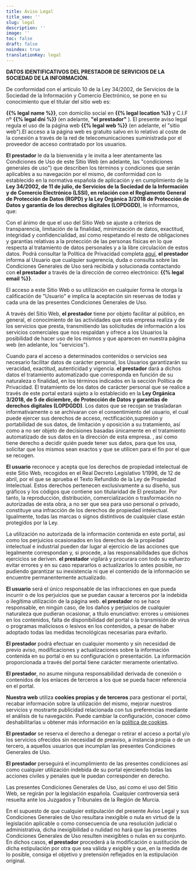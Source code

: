 ```yaml
---
title: Aviso Legal
title_seo: ''
slug: legal
description: ''
image: ''
toc: false
draft: false
noindex: true
translationKey: legal
---
```


**DATOS IDENTIFICATIVOS DEL PRESTADOR DE SERVICIOS DE LA SOCIEDAD DE LA INFORMACIÓN.**

De conformidad con el artículo 10 de la Ley 34/2002, de Servicios de la Sociedad de la Información y Comercio Electrónico, se pone en su conocimiento que el titular del sitio web es:

**{{% legal name %}}**, con domicilio social en **{{% legal location %}}** y C.I.F nº **{{% legal dni %}}** (en adelante, **"el prestador"** ). El presente aviso legal regula el uso de la página web **{{% legal web %}}** (en adelante, el "sitio web").El acceso a la página web es gratuito salvo en lo relativo al coste de la conexión a través de la red de telecomunicaciones suministrada por el proveedor de acceso contratado por los usuarios.

**El prestador** le da la bienvenida y le invita a leer atentamente las Condiciones de Uso de este Sitio Web (en adelante, las "condiciones generales de uso") que describen los términos y condiciones que serán aplicables a su navegación por el mismo, de conformidad con lo establecido en la normativa española de aplicación y en cumplimiento de la **Ley 34/2002, de 11 de julio, de Servicios de la Sociedad de la Información y de Comercio Electrónico (LSSI), en relación con el Reglamento General de Protección de Datos (RGPD) y la Ley Orgánica 3/2018 de Protección de Datos y garantía de los derechos digitales (LOPDGDD)**, le informamos, que:

Con el ánimo de que el uso del Sitio Web se ajuste a criterios de transparencia, limitación de la finalidad, minimización de datos, exactitud, integridad y confidencialidad, así como respetando el resto de obligaciones y garantías relativas a la protección de las personas físicas en lo que respecta al tratamiento de datos personales y a la libre circulación de estos datos. Podrá consultar la Política de Privacidad completa [aquí](/privacidad/), **el prestador** informa al Usuario que cualquier sugerencia, duda o consulta sobre las Condiciones Generales de Uso será recibida y solucionada contactando con **el prestador** a través de la dirección de correo electrónico: **{{% legal email %}}**.

El acceso a este Sitio Web o su utilización en cualquier forma le otorga la calificación de "Usuario" e implica la aceptación sin reservas de todas y cada una de las presentes Condiciones Generales de Uso.

A través del Sitio Web, **el prestador** tiene por objeto facilitar al público, en general, el conocimiento de las actividades que esta empresa realiza y de los servicios que presta, transmitiendo las solicitudes de información a los servicios comerciales que nos respaldan y ofrece a los Usuarios la posibilidad de hacer uso de los mismos y que aparecen en nuestra página web (en adelante, los "servicios").

Cuando para el acceso a determinados contenidos o servicios sea necesario facilitar datos de carácter personal, los Usuarios garantizarán su veracidad, exactitud, autenticidad y vigencia. **el prestador** dará a dichos datos el tratamiento automatizado que corresponda en función de su naturaleza o finalidad, en los términos indicados en la sección Política de Privacidad. El tratamiento de los datos de carácter personal que se realice a través de este portal estará sujeto a lo establecido en la **Ley Orgánica 3/2018, de 5 de diciembre, de Protección de Datos y garantías de derechos digitales (LOPDGDD)**. Los datos que se recojan se trasladaran informativamente o se archivaran con el consentimiento del usuario, el cual puede ejercer sus derechos de acceso, rectificación,supresión y portabilidad de sus datos, de limitación y oposición a su tratamiento, así como a no ser objeto de decisiones basadas únicamente en el tratamiento automatizado de sus datos en la dirección de esta empresa. , así como tiene derecho a decidir quién puede tener sus datos, para que los usa, solicitar que los mismos sean exactos y que se utilicen para el fin por el que se recogen.

**El usuario** reconoce y acepta que los derechos de propiedad intelectual de este Sitio Web, recogidos en el Real Decreto Legislativo 1/1996, de 12 de abril, por el que se aprueba el Texto Refundido de la Ley de Propiedad Intelectual. Estos derechos pertenecen exclusivamente a su diseño, sus gráficos y los códigos que contiene son titularidad de El prestador. Por tanto, la reproducción, distribución, comercialización o trasformación no autorizadas de esta obra, a no ser que sea para uso personal o privado, constituye una infracción de los derechos de propiedad intelectual. Igualmente, todas las marcas o signos distintivos de cualquier clase están protegidos por la Ley.

La utilización no autorizada de la información contenida en este portal, así como los perjuicios ocasionados en los derechos de la propiedad intelectual e industrial pueden dar lugar al ejercicio de las acciones que legalmente correspondan y, si procede, a las responsabilidades que dichos ejercicios se deriven. **el prestador** vigilará y procurara con todo su esfuerzo evitar errores y en su caso repararlos o actualizarlos lo antes posible, no pudiendo garantizar su inexistencia ni que el contenido de la información se encuentre permanentemente actualizado.

**El usuario** será el único responsable de las infracciones en que pueda incurrir o de los perjuicios que se puedan causar a terceros por la indebida o ilegítima utilización de la página web. **el prestador** no se hace responsable, en ningún caso, de los daños y perjuicios de cualquier naturaleza que pudieran ocasionar, a título enunciativo: errores u omisiones en los contenidos, falta de disponibilidad del portal o la transmisión de virus o programas maliciosos o lesivos en los contenidos, a pesar de haber adoptado todas las medidas tecnológicas necesarias para evitarlo.

**El prestador** podrá efectuar en cualquier momento y sin necesidad de previo aviso, modificaciones y actualizaciones sobre la información contenida en su portal o en su configuración o presentación. La información proporcionada a través del portal tiene carácter meramente orientativo.

**El prestador**, no asume ninguna responsabilidad derivada de conexión o contenidos de los enlaces de terceros a los que se pueda hacer referencia en el portal.

**Nuestra web** utiliza **cookies propias y de terceros** para gestionar el portal, recabar información sobre la utilización del mismo, mejorar nuestros servicios y mostrarte publicidad relacionada con tus preferencias mediante el análisis de tu navegación. Puede cambiar la configuración, conocer cómo deshabilitarlas u obtener más información en la [política de cookies](/cookies/).

**El prestador** se reserva el derecho a denegar o retirar el acceso a portal y/o los servicios ofrecidos sin necesidad de preaviso, a instancia propia o de un tercero, a aquellos usuarios que incumplan las presentes Condiciones Generales de Uso.

**El prestador** perseguirá el incumplimiento de las presentes condiciones así como cualquier utilización indebida de su portal ejerciendo todas las acciones civiles y penales que le puedan corresponder en derecho.

Las presentes Condiciones Generales de Uso, así como el uso del Sitio Web, se regirán por la legislación española. Cualquier controversia será resuelta ante los Juzgados y Tribunales de la Región de Murcia.

En el supuesto de que cualquier estipulación del presente Aviso Legal y sus Condiciones Generales de Uso resultara inexigible o nula en virtud de la legislación aplicable o como consecuencia de una resolución judicial o administrativa, dicha inexigibilidad o nulidad no hará que las presentes Condiciones Generales de Uso resulten inexigibles o nulas en su conjunto. En dichos casos, **el prestador** procederá a la modificación o sustitución de dicha estipulación por otra que sea válida y exigible y que, en la medida de lo posible, consiga el objetivo y pretensión reflejados en la estipulación original.
